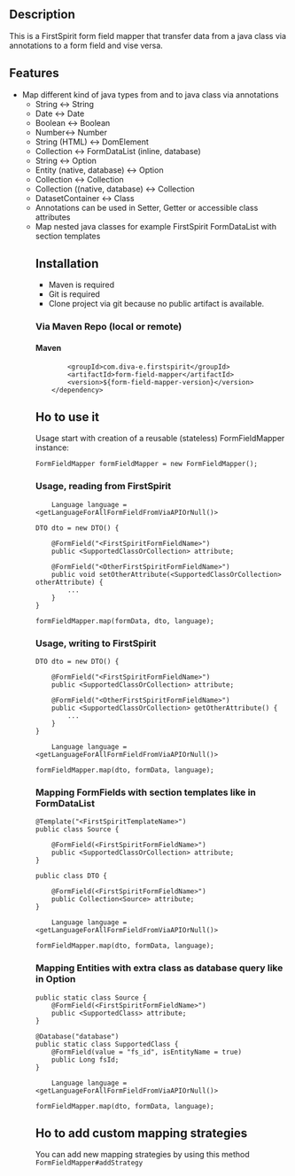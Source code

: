 ## Description
This is a FirstSpirit form field mapper that transfer data from a java class via annotations to a form field and vise versa.


## Features
* Map different kind of java types from and to java class via annotations
    * String <-> String
    * Date <-> Date
    * Boolean <-> Boolean
    * Number<-> Number
    * String (HTML) <-> DomElement
    * Collection<Object> <-> FormDataList (inline, database)
    * String <-> Option
    * Entity (native, database) <-> Option
    * Collection<String> <-> Collection<Options>
    * Collection<Entity> ((native, database) <-> Collection<Options>
    * DatasetContainer <-> Class
* Annotations can be used in Setter, Getter or accessible class attributes
* Map nested java classes for example FirstSpirit FormDataList with section templates


## Installation
* Maven is required
* Git is required
* Clone project via git because no public artifact is available.

### Via Maven Repo (local or remote)
#### Maven
``` <dependency>
	    <groupId>com.diva-e.firstspirit</groupId>
	    <artifactId>form-field-mapper</artifactId>
	    <version>${form-field-mapper-version}</version>
    </dependency>
```


## Ho to use it
Usage start with creation of a reusable (stateless) FormFieldMapper instance:

`FormFieldMapper formFieldMapper = new FormFieldMapper();`


### Usage, reading from FirstSpirit

``` FormData formData = <getFormDataViaAPI()>
    Language language = <getLanguageForAllFormFieldFromViaAPIOrNull()>
```

```
DTO dto = new DTO() {

	@FormField("<FirstSpiritFormFieldName>")
	public <SupportedClassOrCollection> attribute;

	@FormField("<OtherFirstSpiritFormFieldName>")
	public void setOtherAttribute(<SupportedClassOrCollection> otherAttribute) {
		...
	}
}
```

`formFieldMapper.map(formData, dto, language);`


### Usage, writing to FirstSpirit
```
DTO dto = new DTO() {

	@FormField("<FirstSpiritFormFieldName>")
	public <SupportedClassOrCollection> attribute;

	@FormField("<OtherFirstSpiritFormFieldName>")
	public <SupportedClassOrCollection> getOtherAttribute() {
		...
	}
}
```

``` FormData formData = <getFormDataViaAPI()>
    Language language = <getLanguageForAllFormFieldFromViaAPIOrNull()>
```

`formFieldMapper.map(dto, formData, language);`


### Mapping FormFields with section templates like in FormDataList
```
@Template("<FirstSpiritTemplateName>")
public class Source {

	@FormField(<FirstSpiritFormFieldName>")
	public <SupportedClassOrCollection> attribute;
}
```

```
public class DTO {

	@FormField(<FirstSpiritFormFieldName>")
	public Collection<Source> attribute;
}
```

``` FormData formData = <getFormDataViaAPI()>
    Language language = <getLanguageForAllFormFieldFromViaAPIOrNull()>
```

`formFieldMapper.map(dto, formData, language);`

### Mapping Entities with extra class as database query like in Option
```
public static class Source {
    @FormField(<FirstSpiritFormFieldName>")
 	public <SupportedClass> attribute;
}

@Database("database")
public static class SupportedClass {
    @FormField(value = "fs_id", isEntityName = true)
    public Long fsId;
}
```

``` FormData formData = <getFormDataViaAPI()>
    Language language = <getLanguageForAllFormFieldFromViaAPIOrNull()>
```

`formFieldMapper.map(dto, formData, language);`


## Ho to add custom mapping strategies
You can add new mapping strategies by using this method `FormFieldMapper#addStrategy`
